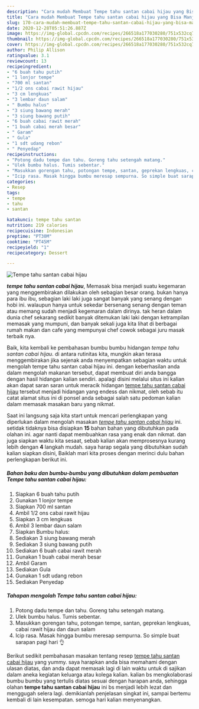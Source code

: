 ```yaml
---
description: "Cara mudah Membuat Tempe tahu santan cabai hijau yang Bisa Manjain Lidah"
title: "Cara mudah Membuat Tempe tahu santan cabai hijau yang Bisa Manjain Lidah"
slug: 170-cara-mudah-membuat-tempe-tahu-santan-cabai-hijau-yang-bisa-manjain-lidah
date: 2020-12-28T05:51:26.887Z
image: https://img-global.cpcdn.com/recipes/266518a177030280/751x532cq70/tempe-tahu-santan-cabai-hijau-foto-resep-utama.jpg
thumbnail: https://img-global.cpcdn.com/recipes/266518a177030280/751x532cq70/tempe-tahu-santan-cabai-hijau-foto-resep-utama.jpg
cover: https://img-global.cpcdn.com/recipes/266518a177030280/751x532cq70/tempe-tahu-santan-cabai-hijau-foto-resep-utama.jpg
author: Philip Allison
ratingvalue: 3.1
reviewcount: 13
recipeingredient:
- "6 buah tahu putih"
- "1 lonjor tempe"
- "700 ml santan"
- "1/2 ons cabai rawit hijau"
- "3 cm lengkuas"
- "3 lembar daun salam"
- " Bumbu halus"
- "3 siung bawang merah"
- "3 siung bawang putih"
- "6 buah cabai rawit merah"
- "1 buah cabai merah besar"
- " Garam"
- " Gula"
- "1 sdt udang rebon"
- " Penyedap"
recipeinstructions:
- "Potong dadu tempe dan tahu. Goreng tahu setengah matang."
- "Ulek bumbu halus. Tumis sebentar."
- "Masukkan gorengan tahu, potongan tempe, santan, geprekan lengkuas, cabai rawit hijau dan daun salam"
- "Icip rasa. Masak hingga bumbu meresap sempurna. So simple buat sarapan pagi hari 👌"
categories:
- Resep
tags:
- tempe
- tahu
- santan

katakunci: tempe tahu santan 
nutrition: 219 calories
recipecuisine: Indonesian
preptime: "PT30M"
cooktime: "PT45M"
recipeyield: "1"
recipecategory: Dessert

---
```



![Tempe tahu santan cabai hijau](https://img-global.cpcdn.com/recipes/266518a177030280/751x532cq70/tempe-tahu-santan-cabai-hijau-foto-resep-utama.jpg)

<b><i>tempe tahu santan cabai hijau</i></b>, Memasak bisa menjadi suatu kegemaran yang menggembirakan dilakukan oleh sebagian besar orang. bukan hanya para ibu ibu, sebagian laki laki juga sangat banyak yang senang dengan hobi ini. walaupun hanya untuk sekedar bersenang senang dengan teman atau memang sudah menjadi kegemaran dalam dirinya. tak heran dalam dunia chef sekarang sedikit banyak ditemukan laki laki dengan ketrampilan memasak yang mumpuni, dan banyak sekali juga kita lihat di berbagai rumah makan dan cafe yang mempunyai chef cowok sebagai juru masak terbaik nya.

Baik, kita kembali ke pembahasan bumbu bumbu hidangan <i>tempe tahu santan cabai hijau</i>. di antara rutinitas kita, mungkin akan terasa menggembirakan jika sejenak anda menyempatkan sebagian waktu untuk mengolah tempe tahu santan cabai hijau ini. dengan keberhasilan anda dalam mengolah makanan tersebut, dapat membuat diri anda bangga dengan hasil hidangan kalian sendiri. apalagi disini melalui situs ini kalian akan dapat saran saran untuk meracik hidangan <u>tempe tahu santan cabai hijau</u> tersebut menjadi hidangan yang endess dan nikmat, oleh sebab itu catat alamat situs ini di ponsel anda sebagai salah satu pedoman kalian dalam memasak masakan baru yang nikmat.




Saat ini langsung saja kita start untuk mencari perlengkapan yang diperlukan dalam mengolah masakan <u><i>tempe tahu santan cabai hijau</i></u> ini. setidak tidaknya bisa disiapkan <b>15</b> bahan bahan yang dibutuhkan pada olahan ini. agar nanti dapat membuahkan rasa yang enak dan nikmat. dan juga siapkan waktu kita sesaat, sebab kalian akan memprosesnya kurang lebih dengan <b>4</b> langkah mudah. saya harap segala yang dibutuhkan sudah kalian siapkan disini, Baiklah mari kita proses dengan merinci dulu bahan perlengkapan berikut ini.

<!--inarticleads1-->

##### Bahan baku dan bumbu-bumbu yang dibutuhkan dalam pembuatan Tempe tahu santan cabai hijau:

1. Siapkan 6 buah tahu putih
1. Gunakan 1 lonjor tempe
1. Siapkan 700 ml santan
1. Ambil 1/2 ons cabai rawit hijau
1. Siapkan 3 cm lengkuas
1. Ambil 3 lembar daun salam
1. Siapkan  Bumbu halus:
1. Sediakan 3 siung bawang merah
1. Sediakan 3 siung bawang putih
1. Sediakan 6 buah cabai rawit merah
1. Gunakan 1 buah cabai merah besar
1. Ambil  Garam
1. Sediakan  Gula
1. Gunakan 1 sdt udang rebon
1. Sediakan  Penyedap




<!--inarticleads2-->

##### Tahapan mengolah Tempe tahu santan cabai hijau:

1. Potong dadu tempe dan tahu. Goreng tahu setengah matang.
1. Ulek bumbu halus. Tumis sebentar.
1. Masukkan gorengan tahu, potongan tempe, santan, geprekan lengkuas, cabai rawit hijau dan daun salam
1. Icip rasa. Masak hingga bumbu meresap sempurna. So simple buat sarapan pagi hari 👌




Berikut sedikit pembahasan masakan tentang resep <u>tempe tahu santan cabai hijau</u> yang yummy. saya harapkan anda bisa memahami dengan ulasan diatas, dan anda dapat memasak lagi di lain waktu untuk di sajikan dalam aneka kegiatan keluarga atau kolega kalian. kalian bs mengkolaborasi bumbu bumbu yang tertulis diatas sesuai dengan harapan anda, sehingga olahan <b>tempe tahu santan cabai hijau</b> ini bs menjadi lebih lezat dan menggugah selera lagi. demikianlah penjelasan singkat ini, sampai bertemu kembali di lain kesempatan. semoga hari kalian menyenangkan.
